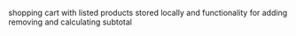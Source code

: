 shopping cart with listed products stored locally and functionality for adding removing and calculating subtotal